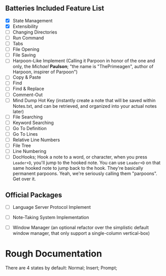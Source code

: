 ## Batteries Included Feature List
 - [X] State Management
 - [X] Extensibility
 - [ ] Changing Directories
 - [ ] Run Command
 - [ ] Tabs
 - [ ] File Opening
 - [ ] File Saving
 - [ ] Harpoon-Like Implement (Calling it Parpoon in honor of the one and only, the *Michael* **Paulson**; "the name is "ThePrimeagen", author of Harpoon, inspirer of Parpoon")
 - [ ] Copy & Paste
 - [ ] Find
 - [ ] Find & Replace
 - [ ] Comment-Out
 - [ ] Mind Dump Hot Key (instantly create a note that will be saved within Notes.txt, and can be retrieved, and organized into your actual notes later)
 - [ ] File Searching
 - [ ] Keyword Searching
 - [ ] Go To Definition
 - [ ] Go To Lines
 - [ ] Relative Line Numbers
 - [ ] File Tree
 - [ ] Line Numbering
 - [ ] DocHooks; Hook a note to a word, or character, when you press `Leader+D`, you'll jump to the hooked note. You can use `Leader+D` on that same hooked note to jump back to the hook. They're basically permanent parpoons. Yeah, we're seriously calling them "parpoons". Get over it.

## Official Packages
 - [ ] Language Server Protocol Implement
 - [ ] Note-Taking System Implementation
 - [ ] Window Manager (an optional refactor over the simplistic default window manager, that only support a single-column vertical-box)



# Rough Documentation

There are 4 states by default: Normal; Insert; Prompt; 